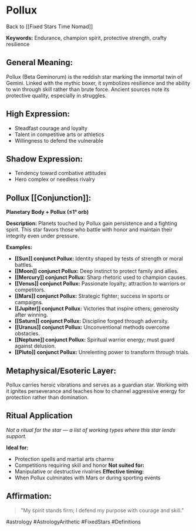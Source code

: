 # Pollux

Back to [[Fixed Stars Time Nomad]]

**Keywords:** Endurance, champion spirit, protective strength, crafty resilience

## General Meaning:
Pollux (Beta Geminorum) is the reddish star marking the immortal twin of Gemini. Linked with the mythic boxer, it symbolizes resilience and the ability to win through skill rather than brute force. Ancient sources note its protective quality, especially in struggles.

## High Expression:
- Steadfast courage and loyalty
- Talent in competitive arts or athletics
- Willingness to defend the vulnerable

## Shadow Expression:
- Tendency toward combative attitudes
- Hero complex or needless rivalry

## Pollux [[Conjunction]]:

**Planetary Body + Pollux (≤1° orb)**

**Description:**
Planets touched by Pollux gain persistence and a fighting spirit. This star favors those who battle with honor and maintain their integrity even under pressure.

**Examples:**
- **[[Sun]] conjunct Pollux:** Identity shaped by tests of strength or moral battles.
- **[[Moon]] conjunct Pollux:** Deep instinct to protect family and allies.
- **[[Mercury]] conjunct Pollux:** Sharp rhetoric used to champion causes.
- **[[Venus]] conjunct Pollux:** Passionate loyalty; attraction to warriors or competitors.
- **[[Mars]] conjunct Pollux:** Strategic fighter; success in sports or campaigns.
- **[[Jupiter]] conjunct Pollux:** Victories that inspire others; generosity after winning.
- **[[Saturn]] conjunct Pollux:** Discipline forged through adversity.
- **[[Uranus]] conjunct Pollux:** Unconventional methods overcome obstacles.
- **[[Neptune]] conjunct Pollux:** Spiritual warrior energy; must guard against delusion.
- **[[Pluto]] conjunct Pollux:** Unrelenting power to transform through trials.

## Metaphysical/Esoteric Layer:
Pollux carries heroic vibrations and serves as a guardian star. Working with it ignites perseverance and teaches how to channel aggressive energy for protection rather than domination.

## Ritual Application
*Not a ritual for the star — a list of working types where this star lends support.*

**Ideal for:**
- Protection spells and martial arts charms
- Competitions requiring skill and honor
**Not suited for:**
- Manipulative or destructive rivalries
**Effective timing:**
- When Pollux culminates with Mars or during sporting events

## Affirmation:

> "My spirit stands firm; I defend my purpose with courage and skill."


#astrology #AstrologyArithetic #FixedStars #Definitions
